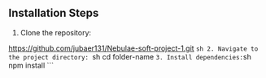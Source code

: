 ## Installation Steps

1. Clone the repository:
   
  https://github.com/jubaer131/Nebulae-soft-project-1.git
     ```sh
2. Navigate to the project directory:
    ```sh
    cd folder-name
    ```
3. Install dependencies:
    ```sh
    npm install
    ```
